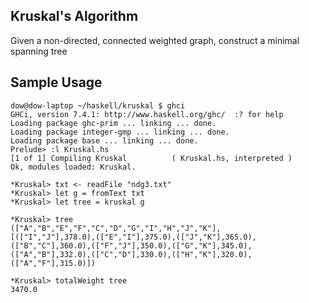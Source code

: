 Kruskal's Algorithm
-------------------

Given a non-directed, connected weighted graph, construct a minimal spanning tree


Sample Usage
------------

~~~
dow@dow-laptop ~/haskell/kruskal $ ghci
GHCi, version 7.4.1: http://www.haskell.org/ghc/  :? for help
Loading package ghc-prim ... linking ... done.
Loading package integer-gmp ... linking ... done.
Loading package base ... linking ... done.
Prelude> :l Kruskal.hs 
[1 of 1] Compiling Kruskal          ( Kruskal.hs, interpreted )
Ok, modules loaded: Kruskal.

*Kruskal> txt <- readFile "ndg3.txt" 
*Kruskal> let g = fromText txt
*Kruskal> let tree = kruskal g

*Kruskal> tree
(["A","B","E","F","C","D","G","I","H","J","K"],
[(["I","J"],378.0),(["E","I"],375.0),(["J","K"],365.0),
(["B","C"],360.0),(["F","J"],350.0),(["G","K"],345.0),
(["A","B"],332.0),(["C","D"],330.0),(["H","K"],320.0),
(["A","F"],315.0)])

*Kruskal> totalWeight tree
3470.0
~~~
